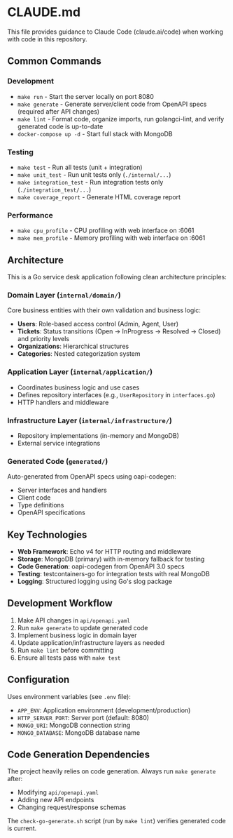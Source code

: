 # CLAUDE.md

This file provides guidance to Claude Code (claude.ai/code) when working with code in this repository.

## Common Commands

### Development
- `make run` - Start the server locally on port 8080
- `make generate` - Generate server/client code from OpenAPI specs (required after API changes)
- `make lint` - Format code, organize imports, run golangci-lint, and verify generated code is up-to-date
- `docker-compose up -d` - Start full stack with MongoDB

### Testing
- `make test` - Run all tests (unit + integration)
- `make unit_test` - Run unit tests only (`./internal/...`)
- `make integration_test` - Run integration tests only (`./integration_test/...`)
- `make coverage_report` - Generate HTML coverage report

### Performance
- `make cpu_profile` - CPU profiling with web interface on :6061
- `make mem_profile` - Memory profiling with web interface on :6061

## Architecture

This is a Go service desk application following clean architecture principles:

### Domain Layer (`internal/domain/`)
Core business entities with their own validation and business logic:
- **Users**: Role-based access control (Admin, Agent, User)
- **Tickets**: Status transitions (Open → InProgress → Resolved → Closed) and priority levels
- **Organizations**: Hierarchical structures
- **Categories**: Nested categorization system

### Application Layer (`internal/application/`)
- Coordinates business logic and use cases
- Defines repository interfaces (e.g., `UserRepository` in `interfaces.go`)
- HTTP handlers and middleware

### Infrastructure Layer (`internal/infrastructure/`)
- Repository implementations (in-memory and MongoDB)
- External service integrations

### Generated Code (`generated/`)
Auto-generated from OpenAPI specs using oapi-codegen:
- Server interfaces and handlers
- Client code
- Type definitions
- OpenAPI specifications

## Key Technologies

- **Web Framework**: Echo v4 for HTTP routing and middleware
- **Storage**: MongoDB (primary) with in-memory fallback for testing
- **Code Generation**: oapi-codegen from OpenAPI 3.0 specs
- **Testing**: testcontainers-go for integration tests with real MongoDB
- **Logging**: Structured logging using Go's slog package

## Development Workflow

1. Make API changes in `api/openapi.yaml`
2. Run `make generate` to update generated code
3. Implement business logic in domain layer
4. Update application/infrastructure layers as needed
5. Run `make lint` before committing
6. Ensure all tests pass with `make test`

## Configuration

Uses environment variables (see `.env` file):
- `APP_ENV`: Application environment (development/production)
- `HTTP_SERVER_PORT`: Server port (default: 8080)
- `MONGO_URI`: MongoDB connection string
- `MONGO_DATABASE`: MongoDB database name

## Code Generation Dependencies

The project heavily relies on code generation. Always run `make generate` after:
- Modifying `api/openapi.yaml`
- Adding new API endpoints
- Changing request/response schemas

The `check-go-generate.sh` script (run by `make lint`) verifies generated code is current.